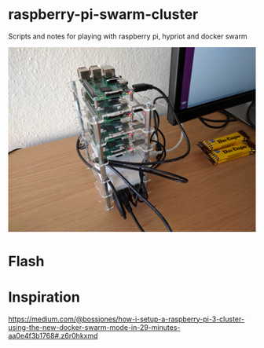 # raspberry-pi-swarm-cluster
Scripts and notes for playing with raspberry pi, hypriot and docker swarm

![pi-cluster](/IMG_20161002_102411.jpg)

# Flash



# Inspiration

https://medium.com/@bossjones/how-i-setup-a-raspberry-pi-3-cluster-using-the-new-docker-swarm-mode-in-29-minutes-aa0e4f3b1768#.z6r0hkxmd
